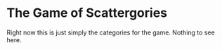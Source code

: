 # The Game of Scattergories

Right now this is just simply the categories for the game. Nothing to see here.
